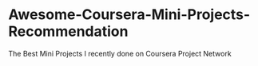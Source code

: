 # Awesome-Coursera-Mini-Projects-Recommendation
The Best Mini Projects I recently done on Coursera Project Network
